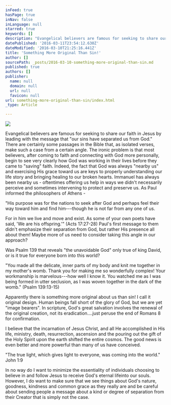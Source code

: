 ```yaml
---
inFeed: true
hasPage: true
inNav: false
inLanguage: null
starred: true
keywords: []
description: "Evangelical believers are famous for seeking to share our faith in Jesus by leading with the message that \"our sins have separated us from God.\" There are certainly some passages in the Bible that, as isolated verses, make such a case from a certain angle. The ironic problem is that most believers, after coming to faith and connecting with God more personally, begin to see very clearly how God was working in their lives before they came to \"saving\" faith. Indeed, the fact that God was always \"nearby us\" and exercising His grace toward us are keys to properly understanding our life story and bringing healing to our broken hearts. Immanuel has always been nearby us - oftentimes offering us help in ways we didn't necessarily perceive and sometimes intervening to protect and preserve us. As Paul informed the philosophers of Athens -"
datePublished: '2016-03-11T23:54:12.630Z'
dateModified: '2016-03-10T21:25:16.441Z'
title: 'Something More Original Than Sin!'
author: []
sourcePath: _posts/2016-03-10-something-more-original-than-sin.md
published: true
authors: []
publisher:
  name: null
  domain: null
  url: null
  favicon: null
url: something-more-original-than-sin/index.html
_type: Article

---
```

![](https://s3-us-west-2.amazonaws.com/the-grid-img/p/766b2b01d20bb00f2d39b363e07665b35cd4b71c.png)

Evangelical believers are famous for seeking to share our faith in Jesus by leading with the message that "our sins have separated us from God." There are certainly some passages in the Bible that, as isolated verses, make such a case from a certain angle. The ironic problem is that most believers, after coming to faith and connecting with God more personally, begin to see very clearly how God was working in their lives before they came to "saving" faith. Indeed, the fact that God was always "nearby us" and exercising His grace toward us are keys to properly understanding our life story and bringing healing to our broken hearts. Immanuel has always been nearby us - oftentimes offering us help in ways we didn't necessarily perceive and sometimes intervening to protect and preserve us. As Paul informed the philosophers of Athens -

"His purpose was for the nations to seek after God and perhaps feel their way toward him and find him---though he is not far from any one of us.

For in him we live and move and exist. As some of your own poets have said, 'We are his offspring.'" (Acts 17:27-28) Paul's first message to them didn't emphasize their separation from God, but rather His presence all about them! Maybe more of us need to consider taking this angle in our approach?

Was Psalm 139 that reveals "the unavoidable God" only true of king David, or is it true for everyone born into this world?

"You made all the delicate, inner parts of my body and knit me together in my mother's womb. Thank you for making me so wonderfully complex! Your workmanship is marvelous---how well I know it. You watched me as I was being formed in utter seclusion, as I was woven together in the dark of the womb." (Psalm 139:13-15)

Apparently there is something more original about us than sin! I call it original design. Human beings fall short of the glory of God, but we are yet "image bearers". In scripture, God's great salvation involves the renewal of the original creation, not its eradication....just peruse the end of Romans 8 for confirmation.

I believe that the incarnation of Jesus Christ, and all He accomplished in His life, ministry, death, resurrection, ascension and the pouring out the gift of the Holy Spirit upon the earth shifted the entire cosmos. The good news is even better and more powerful than many of us have conceived.

"The true light, which gives light to everyone, was coming into the world." John 1:9

In no way do I want to minimize the essentiality of individuals choosing to believe in and follow Jesus to receive God's eternal lifeinto our souls. However, I do want to make sure that we see things about God's nature, goodness, kindness and common grace as they really are and be careful about sending people a message about a kind or degree of separation from their Creator that is simply not the case.